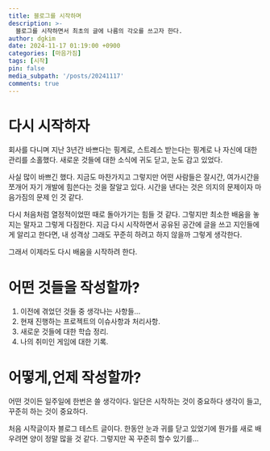 ```yaml
---
title: 블로그를 시작하며
description: >-
  블로그를 시작하면서 최초의 글에 나름의 각오를 쓰고자 한다.
author: dgkim
date: 2024-11-17 01:19:00 +0900
categories: [마음가짐]
tags: [시작]
pin: false
media_subpath: '/posts/20241117'
comments: true
---
```

# 다시 시작하자
회사를 다니며 지난 3년간 바쁘다는 핑계로, 스트레스 받는다는 핑계로 나 자신에 대한 
관리를 소홀했다. 새로운 것들에 대한 소식에 귀도 닫고, 눈도 감고 있었다.

사실 많이 바쁘긴 했다. 지금도 마찬가지고 그렇지만 어떤 사람들은 잘시간, 여가시간을
쪼개어 자기 개발에 힘쓴다는 것을 잘알고 있다. 시간을 낸다는 것은 의지의 문제이자 
마음가짐의 문제 인 것 같다.

다시 처음처럼 열정적이었떤 때로 돌아가기는 힘들 것 같다. 그렇지만 최소한 배움을 놓지는
말자고 그렇게 다짐한다. 지금 다시 시작하면서 공유된 공간에 글을 쓰고 지인들에게 알리고
한다면, 내 성격상 그래도 꾸준히 하려고 하지 않을까 그렇게 생각한다.

그래서 이제라도 다시 배움을 시작하려 한다.

# 어떤 것들을 작성할까?
1. 이전에 겪었던 것들 중 생각나는 사항들...
2. 현재 진행하는 프로젝트의 이슈사항과 처리사항.
3. 새로운 것들에 대한 학습 정리.
4. 나의 취미인 게임에 대한 기록.

# 어떻게,언제 작성할까?
어떤 것이든 일주일에 한번은 쓸 생각이다. 일단은 시작하는 것이 중요하다 생각이 들고,
꾸준히 하는 것이 중요하다. 

처음 시작글이자 블로그 테스트 글이다. 한동안 눈과 귀를 닫고 있었기에 뭔가를 새로
배우려면 양이 정말 많을 것 같다. 그렇지만 꼭 꾸준히 할수 있기를...